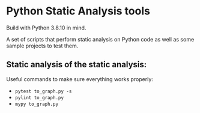 # Python Static Analysis tools

Build with Python 3.8.10 in mind.

A set of scripts that perform static analysis on Python code as well as some sample projects
to test them.

## Static analysis of the static analysis:

Useful commands to make sure everything works properly:

- `pytest to_graph.py -s`
- `pylint to_graph.py`
- `mypy to_graph.py`